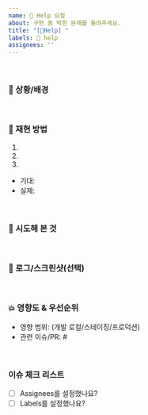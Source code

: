 ```yaml
---
name: 🙋 Help 요청
about: 구현 중 막힌 문제를 올려주세요.
title: "[🙋Help] "
labels: 🙋 help
assignees: ''
---
```


<br>

### 🧩 상황/배경
<!-- 어디서 무엇을 하다 막혔는지 혹은 제안하고 싶은 상황 1~3문장으로 -->

<br>

### 🔁 재현 방법
<!-- 가능한 최소 재현 단계 -->
1.
2.
3.
- 기대:
- 실제:

<br>

### 🧪 시도해 본 것
<!-- 로그 확인, 설정 변경, 대안 코드 등 구체적으로 -->

<br>

### 📄 로그/스크린샷(선택)
<!-- 에러 메시지, 콘솔/서버 로그, 화면 캡처 등 -->

<br>

### 💥 영향도 & 우선순위
- 영향 범위: (개발 로컬/스테이징/프로덕션)
- 관련 이슈/PR: #

<br>

### 이슈 체크 리스트
- [ ] Assignees를 설정했나요?
- [ ] Labels를 설정했나요?
